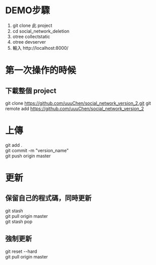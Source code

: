 # DEMO步驟
1. git clone 此 project
2. cd social_network_deletion
3. otree collectstatic
3. otree devserver
4. 輸入 http://localhost:8000/ 

# 第一次操作的時候
## 下載整個 project
git clone https://github.com/uuuChen/social_network_version_2.git
git remote add https://github.com/uuuChen/social_network_version_2

# 上傳
git add . <br>
git commit -m "version_name" <br>
git push origin master <br>

# 更新
## 保留自己的程式碼，同時更新
git stash <br>
git pull origin master <br>
git stash pop <br>

## 強制更新
git reset --hard <br>
git pull origin master <br>
